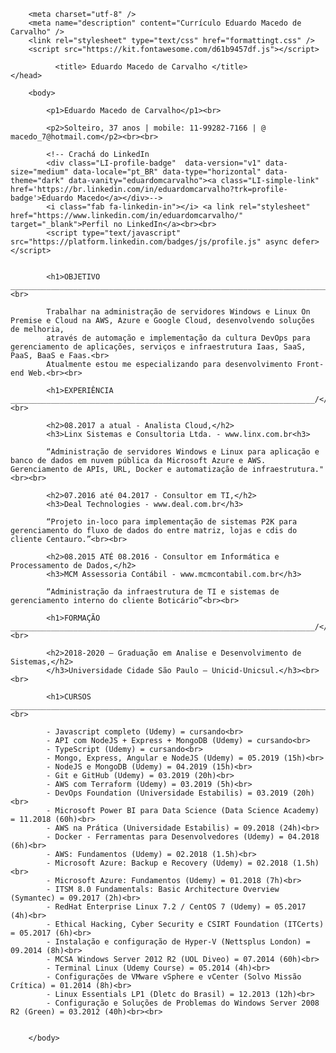 <!DOCTYPE html>
<html lang="pt-br">
    <head>
    
        <meta charset="utf-8" />
        <meta name="description" content="Currículo Eduardo Macedo de Carvalho" />
        <link rel="stylesheet" type="text/css" href="formattingt.css" />
        <script src="https://kit.fontawesome.com/d61b9457df.js"></script>
              
              <title> Eduardo Macedo de Carvalho </title>
    </head>
    
        <body>
            
            <p1>Eduardo Macedo de Carvalho</p1><br>
                        
            <p2>Solteiro, 37 anos | mobile: 11-99282-7166 | @ macedo_7@hotmail.com</p2><br><br>

            <!-- Crachá do LinkedIn
            <div class="LI-profile-badge"  data-version="v1" data-size="medium" data-locale="pt_BR" data-type="horizontal" data-theme="dark" data-vanity="eduardomcarvalho"><a class="LI-simple-link" href='https://br.linkedin.com/in/eduardomcarvalho?trk=profile-badge'>Eduardo Macedo</a></div>-->
            <i class="fab fa-linkedin-in"></i> <a link rel="stylesheet" href="https://www.linkedin.com/in/eduardomcarvalho/" target="_blank">Perfil no LinkedIn</a><br><br>
            <script type="text/javascript" src="https://platform.linkedin.com/badges/js/profile.js" async defer></script>
            
            
            <h1>OBJETIVO _______________________________________________________________________/</h1><br>

            Trabalhar na administração de servidores Windows e Linux On Premise e Cloud na AWS, Azure e Google Cloud, desenvolvendo soluções de melhoria,
            através de automação e implementação da cultura DevOps para gerenciamento de aplicações, serviços e infraestrutura Iaas, SaaS, PaaS, BaaS e Faas.<br>
            Atualmente estou me especializando para desenvolvimento Front-end Web.<br><br>

            <h1>EXPERIÊNCIA ____________________________________________________________________/</h1><br>
            
            <h2>08.2017 a atual - Analista Cloud,</h2>                	
            <h3>Linx Sistemas e Consultoria Ltda. - www.linx.com.br<h3>

            “Administração de servidores Windows e Linux para aplicação e banco de dados em nuvem pública da Microsoft Azure e AWS. Gerenciamento de APIs, URL, Docker e automatização de infraestrutura."<br><br>

            <h2>07.2016 até 04.2017 - Consultor em TI,</h2>     	
            <h3>Deal Technologies - www.deal.com.br</h3>

            “Projeto in-loco para implementação de sistemas P2K para gerenciamento do fluxo de dados do entre matriz, lojas e cdis do cliente Centauro.”<br><br>

            <h2>08.2015 ATÉ 08.2016 - Consultor em Informática e Processamento de Dados,</h2>                   	
            <h3>MCM Assessoria Contábil - www.mcmcontabil.com.br</h3>

            “Administração da infraestrutura de TI e sistemas de gerenciamento interno do cliente Boticário”<br><br>

            <h1>FORMAÇÃO ____________________________________________________________________/</h1><br>

            <h2>2018-2020 – Graduação em Analise e Desenvolvimento de Sistemas,</h2>
            </h3>Universidade Cidade São Paulo – Unicid-Unicsul.</h3><br><br>

            <h1>CURSOS ________________________________________________________________________/</h1><br>
                        
            - Javascript completo (Udemy) = cursando<br>
            - API com NodeJS + Express + MongoDB (Udemy) = cursando<br>
            - TypeScript (Udemy) = cursando<br>
            - Mongo, Express, Angular e NodeJS (Udemy) = 05.2019 (15h)<br>
            - NodeJS e MongoDB (Udemy) = 04.2019 (15h)<br>
            - Git e GitHub (Udemy) = 03.2019 (20h)<br>
            - AWS com Terraform (Udemy) = 03.2019 (5h)<br>
            - DevOps Foundation (Universidade Estabilis) = 03.2019 (20h)<br>
            - Microsoft Power BI para Data Science (Data Science Academy) = 11.2018 (60h)<br>
            - AWS na Prática (Universidade Estabilis) = 09.2018 (24h)<br>
            - Docker - Ferramentas para Desenvolvedores (Udemy) = 04.2018 (6h)<br>
            - AWS: Fundamentos (Udemy) = 02.2018 (1.5h)<br>
            - Microsoft Azure: Backup e Recovery (Udemy) = 02.2018 (1.5h)<br>
            - Microsoft Azure: Fundamentos (Udemy) = 01.2018 (7h)<br>
            - ITSM 8.0 Fundamentals: Basic Architecture Overview (Symantec) = 09.2017 (2h)<br>
            - RedHat Enterprise Linux 7.2 / CentOS 7 (Udemy) = 05.2017 (4h)<br>
            - Ethical Hacking, Cyber Security e CSIRT Foundation (ITCerts) = 05.2017 (6h)<br>
            - Instalação e configuração de Hyper-V (Nettsplus London) = 09.2014 (8h)<br>
            - MCSA Windows Server 2012 R2 (UOL Diveo) = 07.2014 (60h)<br>
            - Terminal Linux (Udemy Course) = 05.2014 (4h)<br>
            - Configurações de VMware vSphere e vCenter (Solvo Missão Crítica) = 01.2014 (8h)<br>
            - Linux Essentials LP1 (Dletc do Brasil) = 12.2013 (12h)<br>
            - Configuração e Soluções de Problemas do Windows Server 2008 R2 (Green) = 03.2012 (40h)<br><br>
            
                    
        </body>
    
</html>

